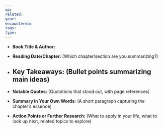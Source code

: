 ```yaml
---
up: 
related: 
year: 
encountered: 
tags: 
type:
---
```

- **Book Title & Author:** 
- **Reading Date/Chapter:** (Which chapter/section are you summarizing?) 
- **Key Takeaways:** (Bullet points summarizing main ideas)
	- 
- **Notable Quotes:** (Quotations that stood out, with page references)

- **Summary in Your Own Words:** (A short paragraph capturing the chapter’s essence)

- **Action Points or Further Research:** (What to apply in your life, what to look up next, related topics to explore)
